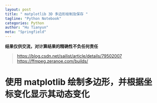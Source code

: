 ```yaml
---
layout: post
title: " matplotlib 3D 多边形绘制及保存 "
tagline: "Python Notebook"
categories: Python
author: "Hu Tianyun"
meta: "Springfield"
---
```

**结果仅供交流，对计算结果的精确性不负任何责任**

 > https://blog.csdn.net/sailist/article/details/79502007
  > https://ffmpeg.zeranoe.com/builds/

# 使用 matplotlib 绘制多边形，并根据坐标变化显示其动态变化
 




